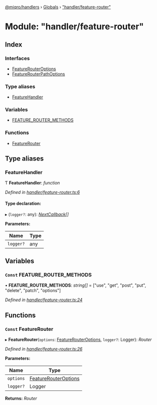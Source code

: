[@miqro/handlers](../README.md) › [Globals](../globals.md) › ["handler/feature-router"](_handler_feature_router_.md)

# Module: "handler/feature-router"

## Index

### Interfaces

* [FeatureRouterOptions](../interfaces/_handler_feature_router_.featurerouteroptions.md)
* [FeatureRouterPathOptions](../interfaces/_handler_feature_router_.featurerouterpathoptions.md)

### Type aliases

* [FeatureHandler](_handler_feature_router_.md#featurehandler)

### Variables

* [FEATURE_ROUTER_METHODS](_handler_feature_router_.md#const-feature_router_methods)

### Functions

* [FeatureRouter](_handler_feature_router_.md#const-featurerouter)

## Type aliases

###  FeatureHandler

Ƭ **FeatureHandler**: *function*

*Defined in [handler/feature-router.ts:6](https://github.com/claukers/miqro-express/blob/5fac12b/src/handler/feature-router.ts#L6)*

#### Type declaration:

▸ (`logger?`: any): *[NextCallback](_handler_common_index_.md#nextcallback)[]*

**Parameters:**

Name | Type |
------ | ------ |
`logger?` | any |

## Variables

### `Const` FEATURE_ROUTER_METHODS

• **FEATURE_ROUTER_METHODS**: *string[]* = ["use", "get", "post", "put", "delete", "patch", "options"]

*Defined in [handler/feature-router.ts:24](https://github.com/claukers/miqro-express/blob/5fac12b/src/handler/feature-router.ts#L24)*

## Functions

### `Const` FeatureRouter

▸ **FeatureRouter**(`options`: [FeatureRouterOptions](../interfaces/_handler_feature_router_.featurerouteroptions.md), `logger?`: Logger): *Router*

*Defined in [handler/feature-router.ts:26](https://github.com/claukers/miqro-express/blob/5fac12b/src/handler/feature-router.ts#L26)*

**Parameters:**

Name | Type |
------ | ------ |
`options` | [FeatureRouterOptions](../interfaces/_handler_feature_router_.featurerouteroptions.md) |
`logger?` | Logger |

**Returns:** *Router*
